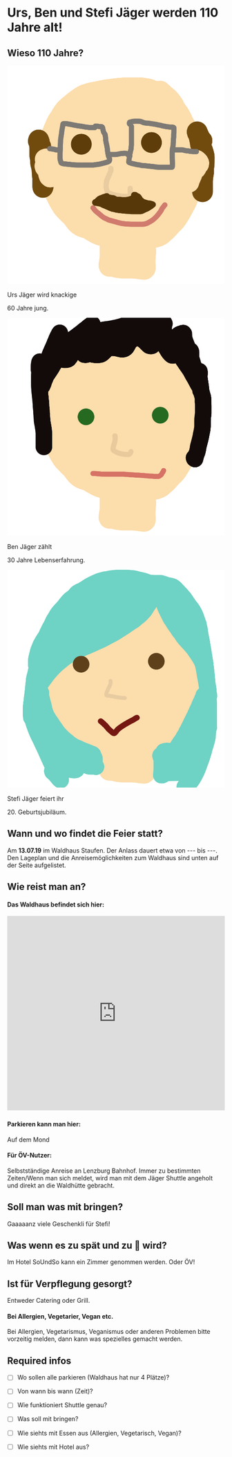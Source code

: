 # Urs, Ben und Stefi Jäger werden 110 Jahre alt!

## Wieso 110 Jahre?
<div id="profiles">
<div id="profile-urs">
<img src="profile_pics/urs.png">
<div><p>Urs Jäger wird knackige</p><p>60 Jahre jung.</p></div>
</div>
<div id="profile-ben">
<img src="profile_pics/ben.png">
<div><p>Ben Jäger zählt</p><p>30 Jahre Lebenserfahrung.</p></div>
</div>
<div id="profile-stefi">
<img src="profile_pics/stefi.png">
<div><p>Stefi Jäger feiert ihr</p><p>20. Geburtsjubiläum.</p></div>
</div>
</div>

## Wann und wo findet die Feier statt?
Am **13.07.19** im Waldhaus Staufen. Der Anlass dauert etwa von --- bis ---. Den Lageplan und die Anreisemöglichkeiten zum Waldhaus sind unten auf der Seite aufgelistet.

## Wie reist man an?
#### Das Waldhaus befindet sich hier:
<iframe src="https://www.google.com/maps/embed?pb=!1m18!1m12!1m3!1d2702.0486533845747!2d8.15800245158025!3d47.371968879067474!2m3!1f0!2f0!3f0!3m2!1i1024!2i768!4f13.1!3m3!1m2!1s0x479016217df69f0f%3A0x69ef82d10e837a54!2sWaldhaus+Staufen!5e0!3m2!1sen!2sch!4v1549459269004" height="450" width="100%" frameborder="0" style="border:0" allowfullscreen></iframe>

#### Parkieren kann man hier:
Auf dem Mond

#### Für ÖV-Nutzer:
Selbstständige Anreise an Lenzburg Bahnhof. 
Immer zu bestimmten Zeiten/Wenn man sich meldet, wird man mit dem Jäger Shuttle angeholt und direkt an die Waldhütte gebracht.

## Soll man was mit bringen?
Gaaaaanz viele Geschenkli für Stefi!

## Was wenn es zu spät und zu 🍺 wird?
Im Hotel SoUndSo kann ein Zimmer genommen werden. Oder ÖV!

## Ist für Verpflegung gesorgt?
Entweder Catering oder Grill. 
#### Bei Allergien, Vegetarier, Vegan etc.
Bei Allergien, Vegetarismus, Veganismus oder anderen Problemen bitte vorzeitig melden, dann kann was spezielles gemacht werden.

## Required infos
- [ ] Wo sollen alle parkieren (Waldhaus hat nur 4 Plätze)?
- [ ] Von wann bis wann (Zeit)?
- [ ] Wie funktioniert Shuttle genau?
- [ ] Was soll mit bringen?
- [ ] Wie siehts mit Essen aus (Allergien, Vegetarisch, Vegan)?
- [ ] Wie siehts mit Hotel aus?

